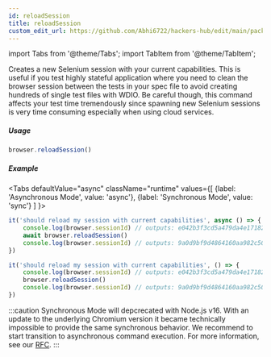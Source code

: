 ```yaml
---
id: reloadSession
title: reloadSession
custom_edit_url: https://github.com/Abhi6722/hackers-hub/edit/main/packages/webdriverio/src/commands/browser/reloadSession.ts
---
```


import Tabs from '@theme/Tabs';
import TabItem from '@theme/TabItem';

Creates a new Selenium session with your current capabilities. This is useful if you
test highly stateful application where you need to clean the browser session between
the tests in your spec file to avoid creating hundreds of single test files with WDIO.
Be careful though, this command affects your test time tremendously since spawning
new Selenium sessions is very time consuming especially when using cloud services.

##### Usage

```js
browser.reloadSession()
```

##### Example
<Tabs
defaultValue="async"
className="runtime"
values={[
{label: 'Asynchronous Mode', value: 'async'},
{label: 'Synchronous Mode', value: 'sync'}
]
}>
<TabItem value="async">

```js title="reloadSync.js"
it('should reload my session with current capabilities', async () => {
    console.log(browser.sessionId) // outputs: e042b3f3cd5a479da4e171825e96e655
    await browser.reloadSession()
    console.log(browser.sessionId) // outputs: 9a0d9bf9d4864160aa982c50cf18a573
})
```

</TabItem>
<TabItem value="sync">

```js title="reloadSync.js"
it('should reload my session with current capabilities', () => {
    console.log(browser.sessionId) // outputs: e042b3f3cd5a479da4e171825e96e655
    browser.reloadSession()
    console.log(browser.sessionId) // outputs: 9a0d9bf9d4864160aa982c50cf18a573
})
```

:::caution
Synchronous Mode will depcrecated with Node.js v16. With an update to the
underlying Chromium version it became technically impossible to provide the
same synchronous behavior. We recommend to start transition to asynchronous
command execution. For more information, see our <a href="https://github.com/webdriverio/webdriverio/discussions/6702">RFC</a>.
:::
</TabItem>
</Tabs>

